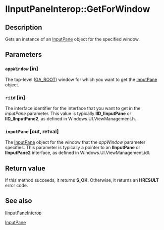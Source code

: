 # IInputPaneInterop::GetForWindow

## Description

Gets an instance of an [InputPane](https://learn.microsoft.com/uwp/api/windows.ui.viewmanagement.inputpane) object for the specified window.

## Parameters

### `appWindow` [in]

The top-level ([GA_ROOT](https://learn.microsoft.com/windows/win32/api/winuser/nf-winuser-getancestor)) window for which you want to get the [InputPane](https://learn.microsoft.com/uwp/api/windows.ui.viewmanagement.inputpane) object.

### `riid` [in]

The interface identifier for the interface that you want to get in the *inputPane* parameter. This value is typically **IID_IInputPane** or **IID_IInputPane2**, as defined in Windows.UI.ViewManagement.h.

### `inputPane` [out, retval]

The [InputPane](https://learn.microsoft.com/uwp/api/windows.ui.viewmanagement.inputpane) object for the window that the *appWindow* parameter specifies. This parameter is typically a pointer to an **IInputPane** or **IInputPane2** interface, as defined in Windows.UI.ViewManagement.idl.

## Return value

If this method succeeds, it returns **S_OK**. Otherwise, it returns an **HRESULT** error code.

## See also

[IInputPaneInterop](https://learn.microsoft.com/windows/desktop/api/inputpaneinterop/nn-inputpaneinterop-iinputpaneinterop)

[InputPane](https://learn.microsoft.com/uwp/api/windows.ui.viewmanagement.inputpane)